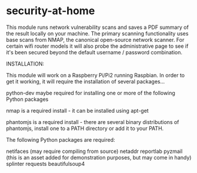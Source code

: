 security-at-home
================

This module runs network vulnerability scans and saves a PDF summary of the result locally on your machine. The primary scanning functionality uses base scans from NMAP, the canonical open-source network scanner. For certain wifi router models it will also probe the administrative page to see if it's been secured beyond the default username / password combination.

INSTALLATION:

This module will work on a Raspberry Pi/Pi2 running Raspbian. In order to get it working, it will require the installation of several packages...

python-dev maybe required for installing one or more of the following Python packages

nmap is a required install - it can be installed using apt-get

phantomjs is a required install - there are several binary distributions of phantomjs, install one to a PATH directory or add it to your PATH.

The following Python packages are required:

netifaces (may require compiling from source)
netaddr
reportlab
pyzmail (this is an asset added for demonstration purposes, but may come in handy)
splinter
requests
beautifulsoup4
